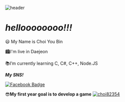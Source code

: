 ![header](https://capsule-render.vercel.app/api?type=waving&color=auto&height=300&section=header&text=ChoiYouBin&fontSize=90)
# ***helloooooooo!!!***

😃 My Name is Choi You Bin

🏙I'm live in Daejeon

📚I’m currently learning C, C#, C++, Node.JS

***My SNS!***

[![Facebook Badge](https://img.shields.io/badge/facebook-1877f2?style=flat-square&logo=facebook&logoColor=white&link=https://www.facebook.com/PINKPOMA)](https://www.facebook.com/PINKPOMA)

😎**My first year goal is to develop a game**
[![choi82354](http://mazassumnida.wtf/api/v2/generate_badge?boj={handle})](https://solved.ac/{handle})
